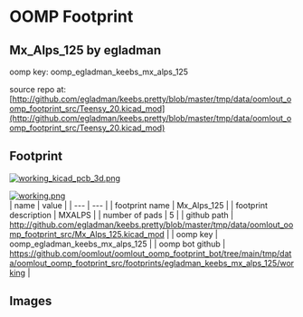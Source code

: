 # OOMP Footprint  
## Mx_Alps_125  by egladman  
  
oomp key: oomp_egladman_keebs_mx_alps_125  
  
source repo at: [http://github.com/egladman/keebs.pretty/blob/master/tmp/data/oomlout_oomp_footprint_src/Teensy_20.kicad_mod](http://github.com/egladman/keebs.pretty/blob/master/tmp/data/oomlout_oomp_footprint_src/Teensy_20.kicad_mod)  
## Footprint  
  
[![working_kicad_pcb_3d.png](working_kicad_pcb_3d_600.png)](working_kicad_pcb_3d.png)  
  
[![working.png](working_600.png)](working.png)  
| name | value | 
| --- | --- | 
| footprint name | Mx_Alps_125 | 
| footprint description | MXALPS | 
| number of pads | 5 | 
| github path | http://github.com/egladman/keebs.pretty/blob/master/tmp/data/oomlout_oomp_footprint_src/Mx_Alps_125.kicad_mod | 
| oomp key | oomp_egladman_keebs_mx_alps_125 | 
| oomp bot github | https://github.com/oomlout/oomlout_oomp_footprint_bot/tree/main/tmp/data/oomlout_oomp_footprint_src/footprints/egladman_keebs_mx_alps_125/working | 
## Images  
